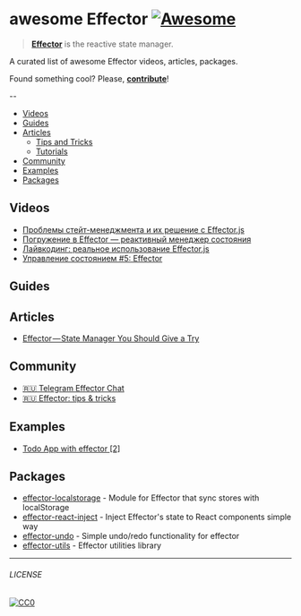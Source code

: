 # awesome Effector [![Awesome](https://cdn.rawgit.com/sindresorhus/awesome/d7305f38d29fed78fa85652e3a63e154dd8e8829/media/badge.svg)](https://github.com/sindresorhus/awesome)

> [**Effector**](https://effector.now.sh/) is the reactive state manager. 

A curated list of awesome Effector videos, articles, packages.

Found something cool? Please, **[contribute](contributing.md)**!

--

* [Videos](#videos) 
* [Guides](#guides) 
* [Articles](#articles) 
  * [Tips and Tricks](#tips-and-tricks)
  * [Tutorials](#tutorials)
* [Community](#community) 
* [Examples](#examples)
* [Packages](#packages)

## Videos
- [Проблемы стейт-менеджмента и их решение с Effector.js](https://www.youtube.com/watch?v=48XSmEIqbkI)
- [Погружение в Effector — реактивный менеджер состояния](https://www.youtube.com/watch?v=cZcHF8a2ZA4)
- [Лайвкодинг: реальное использование Effector.js](https://www.youtube.com/watch?v=fbtElWjOXV0)
- [Управление состоянием #5: Effector](https://www.youtube.com/watch?v=fdjc5ZPckNo)

## Guides

## Articles
- [Effector — State Manager You Should Give a Try](https://itnext.io/effector-state-manager-you-should-give-a-try-b46b917e51cc)

## Community
- [:ru: Telegram Effector Chat](https://t.me/effector_ru)
- [:ru: Effector: tips & tricks](https://t.me/effector_tips_ru)

## Examples
- [Todo App with effector [2]](https://codesandbox.io/s/9nj2w)

## Packages
- [effector-localstorage](https://github.com/lessmess-dev/effector-localstorage) - Module for Effector that sync stores with localStorage
- [effector-react-inject](https://github.com/today-/effector-react-inject) - Inject Effector's state to React components simple way
- [effector-undo](https://github.com/tanyaisinmybed/effector-undo) - Simple undo/redo functionality for effector
- [effector-utils](https://github.com/Kelin2025/effector-utils) - Effector utilities library



---

###### LICENSE

[![CC0](http://mirrors.creativecommons.org/presskit/buttons/88x31/svg/cc-zero.svg)](http://creativecommons.org/publicdomain/zero/1.0/)
